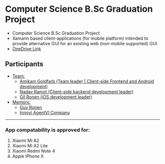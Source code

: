 # Computer Science B.Sc Graduation Project

* Computer Science B.Sc Graduation Project
* Xamarin based client-applications (for mobile platform) intended to provide alternative GUI for an existing web (non-mobile supported) GUI.
* [OneDrive Link](https://mailmtaac-my.sharepoint.com/:f:/g/personal/amigo_mta_ac_il/EiWyDJej4UFBqhhlnUJc4oABFUeIJK50uAXsBy0mCyVtHQ)

## Participants
  - [Team:](#grad-project)
    - [Amikam Goldfarb (Team leader | Client-side Frontend and Android development)](#grad-project)
    - [Nadav Ramot     (Client-side backend development leader)](#grad-project)
    - [Gil Ronen       (iOS development leader)](#grad-project)
  - [Mentors:](#grad-project)
    - [Guy Ronen](#grad-project)
    - [Innovi AgentVI Company](#grad-project)
---

### App compatability is approved for:
1. Xiaomi Mi A2
2. Xiaomi Mi A2 Lite
3. Xiaomi Redmi Note 4
4. Apple IPhone X
